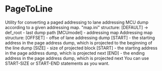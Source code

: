# PageToLine
 Utility for converting a paged addressing to lane addressing MCU dump according to a given addressing map.
 "map.ini" structure:
 [DEFAULT] -> def_root - last dump path
 [MCUmodel] - addressing map
Addressing map structure:
[OFFSET] - offse of lane addressing dump
[START] - the starting address in the page address dump, which is projected to the beginning of the line dump
[SIZE] - size of projected block
[START] - the starting address in the page address dump, which is projected next
[END] - the ending address in the page address dump, which is projected next
You can use START-SIZE or START-END statements as you want.